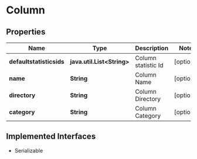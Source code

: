 

# Column

## Properties

Name | Type | Description | Notes
------------ | ------------- | ------------- | -------------
**defaultstatisticsids** | **java.util.List&lt;String&gt;** | Column statistic Id |  [optional]
**name** | **String** | Column Name |  [optional]
**directory** | **String** | Column Directory |  [optional]
**category** | **String** | Column Category |  [optional]


## Implemented Interfaces

* Serializable


